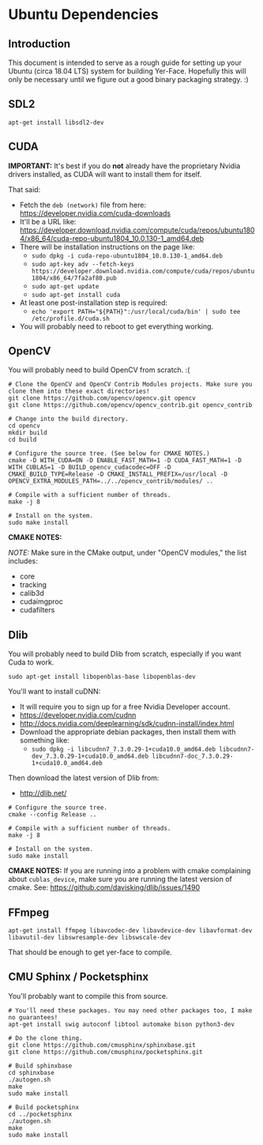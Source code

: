 Ubuntu Dependencies
===================


Introduction
------------

This document is intended to serve as a rough guide for setting up your Ubuntu (circa 18.04 LTS) system for building Yer-Face. Hopefully this will only be necessary until we figure out a good binary packaging strategy. :)


SDL2
----

```
apt-get install libsdl2-dev
```


CUDA
----

**IMPORTANT:** It's best if you do **not** already have the proprietary Nvidia drivers installed, as CUDA will want to install them for itself.

That said:
- Fetch the `deb (network)` file from here: https://developer.nvidia.com/cuda-downloads
- It'll be a URL like: https://developer.download.nvidia.com/compute/cuda/repos/ubuntu1804/x86_64/cuda-repo-ubuntu1804_10.0.130-1_amd64.deb
- There will be installation instructions on the page like:
  - `sudo dpkg -i cuda-repo-ubuntu1804_10.0.130-1_amd64.deb`
  - `sudo apt-key adv --fetch-keys https://developer.download.nvidia.com/compute/cuda/repos/ubuntu1804/x86_64/7fa2af80.pub`
  - `sudo apt-get update`
  - `sudo apt-get install cuda`
- At least one post-installation step is required:
  - `echo 'export PATH="${PATH}":/usr/local/cuda/bin' | sudo tee /etc/profile.d/cuda.sh`
- You will probably need to reboot to get everything working.


OpenCV
------

You will probably need to build OpenCV from scratch. :(

```
# Clone the OpenCV and OpenCV Contrib Modules projects. Make sure you clone them into these exact directories!
git clone https://github.com/opencv/opencv.git opencv
git clone https://github.com/opencv/opencv_contrib.git opencv_contrib

# Change into the build directory.
cd opencv
mkdir build
cd build

# Configure the source tree. (See below for CMAKE NOTES.)
cmake -D WITH_CUDA=ON -D ENABLE_FAST_MATH=1 -D CUDA_FAST_MATH=1 -D WITH_CUBLAS=1 -D BUILD_opencv_cudacodec=OFF -D CMAKE_BUILD_TYPE=Release -D CMAKE_INSTALL_PREFIX=/usr/local -D OPENCV_EXTRA_MODULES_PATH=../../opencv_contrib/modules/ ..

# Compile with a sufficient number of threads.
make -j 8

# Install on the system.
sudo make install
```

**CMAKE NOTES:**

_NOTE:_ Make sure in the CMake output, under "OpenCV modules," the list includes:
- core
- tracking
- calib3d
- cudaimgproc
- cudafilters


Dlib
----

You will probably need to build Dlib from scratch, especially if you want Cuda to work.

```
sudo apt-get install libopenblas-base libopenblas-dev
```

You'll want to install cuDNN:
- It will require you to sign up for a free Nvidia Developer account.
- https://developer.nvidia.com/cudnn
- http://docs.nvidia.com/deeplearning/sdk/cudnn-install/index.html
- Download the appropriate debian packages, then install them with something like:
  - `sudo dpkg -i libcudnn7_7.3.0.29-1+cuda10.0_amd64.deb libcudnn7-dev_7.3.0.29-1+cuda10.0_amd64.deb libcudnn7-doc_7.3.0.29-1+cuda10.0_amd64.deb`

Then download the latest version of Dlib from:
- http://dlib.net/

```
# Configure the source tree.
cmake --config Release ..

# Compile with a sufficient number of threads.
make -j 8

# Install on the system.
sudo make install
```

**CMAKE NOTES:** If you are running into a problem with cmake complaining about `cublas_device`, make sure you are running the latest version of cmake. See: https://github.com/davisking/dlib/issues/1490

FFmpeg
------

```
apt-get install ffmpeg libavcodec-dev libavdevice-dev libavformat-dev libavutil-dev libswresample-dev libswscale-dev
```

That should be enough to get yer-face to compile.


CMU Sphinx / Pocketsphinx
-------------------------

You'll probably want to compile this from source.

```
# You'll need these packages. You may need other packages too, I make no guarantees!
apt-get install swig autoconf libtool automake bison python3-dev

# Do the clone thing.
git clone https://github.com/cmusphinx/sphinxbase.git
git clone https://github.com/cmusphinx/pocketsphinx.git

# Build sphinxbase
cd sphinxbase
./autogen.sh
make
sudo make install

# Build pocketsphinx
cd ../pocketsphinx
./autogen.sh
make
sudo make install
```


